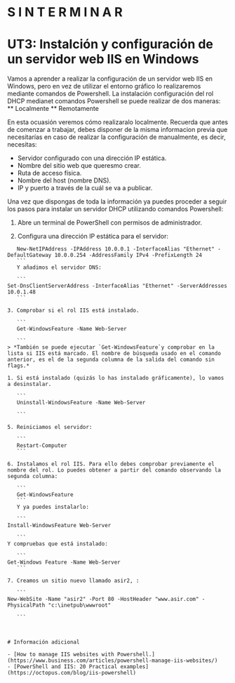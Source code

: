 # S I N     T E R M I N A R

# UT3: Instalción y configuración de un servidor web IIS en Windows

Vamos a aprender a realizar la configuración de un servidor web IIS en Windows, pero en vez de utilizar el entorno gráfico lo realizaremos mediante comandos de Powershell. 
La instalación  configuración del rol DHCP medianet comandos Powershell se puede realizar de dos maneras:
** Localmente
** Remotamente

En esta ocuasión veremos cómo realizaralo localmente. Recuerda que antes de comenzar a trabajar, debes disponer de la misma informacion previa que necesitarías en caso de realizar la configuración de manualmente, es decir, necesitas:

* Servidor configurado con una dirección IP estática. 
* Nombre del sitio web que queresmo crear. 
* Ruta de acceso física. 
* Nombre del host (nombre DNS). 
* IP y puerto a través de la cuál se va a publicar. 


Una vez que dispongas de toda la información ya puedes proceder a seguir los pasos para instalar un servidor DHCP utilizando comandos Powershell:

1. Abre un terminal de PowerShell con permisos de administrador. 

2. Configura una dirección IP estática para el servidor:

 ```
	New-NetIPAddress -IPAddress 10.0.0.1 -InterfaceAlias "Ethernet" -DefaultGateway 10.0.0.254 -AddressFamily IPv4 -PrefixLength 24
	```
	Y añadimos el servidor DNS:

	```
Set-DnsClientServerAddress -InterfaceAlias "Ethernet" -ServerAddresses 10.0.1.48
	```

3. Comprobar si el rol IIS está instalado. 

	```
	Get-WindowsFeature -Name Web-Server

	```
> *También se puede ejecutar `Get-WindowsFeature`y comprobar en la lista si IIS está marcado. El nombre de búsqueda usado en el comando anterior, es el de la segunda columna de la salida del comando sin flags.* 
 
1. Si está instalado (quizás lo has instalado gráficamente), lo vamos a desinstalar. 

	```
	Uninstall-WindowsFeature -Name Web-Server

	```

5. Reiniciamos el servidor:

	```
	Restart-Computer
	```

6. Instalamos el rol IIS. Para ello debes comprobar previamente el nombre del rol. Lo puedes obtener a partir del comando observando la segunda columna:

	```
	Get-WindowsFeature 
	```
	Y ya puedes instalarlo:

	```
Install-WindowsFeature Web-Server

	```
Y compruebas que está instalado:

	```
Get-Windows Feature -Name Web-Server
	```

7. Creamos un sitio nuevo llamado asir2, :

	```
New-WebSite -Name "asir2" -Port 80 -HostHeader "www.asir.com" -PhysicalPath "c:\inetpub\wwwroot"

	```



# Información adicional

- [How to manage IIS websites with Powershell.](https://www.business.com/articles/powershell-manage-iis-websites/)
- [PowerShell and IIS: 20 Practical examples](https://octopus.com/blog/iis-powershell)

